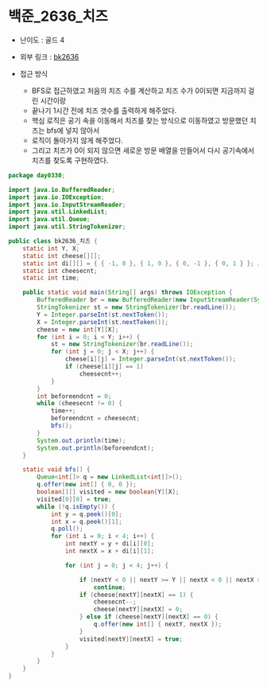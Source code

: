 백준_2636_치즈
=============
* 난이도 : 골드 4
* 외부 링크 : [bk2636](https://www.acmicpc.net/problem/2636)

* 접근 방식
	+ BFS로 접근하였고 처음의 치즈 수를 계산하고 치즈 수가 0이되면 지금까지 걸린 시간이랑 
	+ 끝나기 1시간 전에 치즈 갯수를 출력하게 해주었다.
	+ 핵심 로직은 공기 속을 이동해서 치즈를 찾는 방식으로 이동하였고 방문했던 치즈는 bfs에 넣지 않아서
	+ 로직이 돌아가지 않게 해주었다.
	+ 그리고 치즈가 0이 되지 않으면 새로운 방문 배열을 만들어서 다시 공기속에서 치즈를 찾도록 구현하였다.

```java
package day0330;

import java.io.BufferedReader;
import java.io.IOException;
import java.io.InputStreamReader;
import java.util.LinkedList;
import java.util.Queue;
import java.util.StringTokenizer;

public class bk2636_치즈 {
	static int Y, X;
	static int cheese[][];
	static int di[][] = { { -1, 0 }, { 1, 0 }, { 0, -1 }, { 0, 1 } }; // 상 하 좌 우
	static int cheesecnt;
	static int time;

	public static void main(String[] args) throws IOException {
		BufferedReader br = new BufferedReader(new InputStreamReader(System.in));
		StringTokenizer st = new StringTokenizer(br.readLine());
		Y = Integer.parseInt(st.nextToken());
		X = Integer.parseInt(st.nextToken());
		cheese = new int[Y][X];
		for (int i = 0; i < Y; i++) {
			st = new StringTokenizer(br.readLine());
			for (int j = 0; j < X; j++) {
				cheese[i][j] = Integer.parseInt(st.nextToken());
				if (cheese[i][j] == 1)
					cheesecnt++;
			}
		}
		int beforeendcnt = 0;
		while (cheesecnt != 0) {
			time++;
			beforeendcnt = cheesecnt;
			bfs();
		}
		System.out.println(time);
		System.out.println(beforeendcnt);
	}

	static void bfs() {
		Queue<int[]> q = new LinkedList<int[]>();
		q.offer(new int[] { 0, 0 });
		boolean[][] visited = new boolean[Y][X];
		visited[0][0] = true;
		while (!q.isEmpty()) {
			int y = q.peek()[0];
			int x = q.peek()[1];
			q.poll();
			for (int i = 0; i < 4; i++) {
				int nextY = y + di[i][0];
				int nextX = x + di[i][1];

				for (int j = 0; j < 4; j++) {

					if (nextY < 0 || nextY >= Y || nextX < 0 || nextX >= X || visited[nextY][nextX])
						continue;
					if (cheese[nextY][nextX] == 1) {
						cheesecnt--;
						cheese[nextY][nextX] = 0;
					} else if (cheese[nextY][nextX] == 0) {
						q.offer(new int[] { nextY, nextX });
					}
					visited[nextY][nextX] = true;
				}
			}
		}
	}
}
